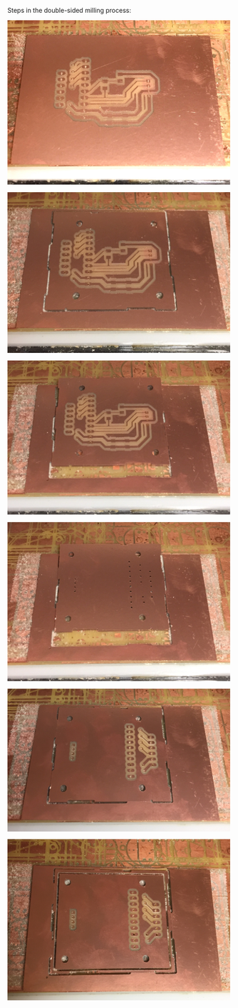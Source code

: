 Steps in the double-sided milling process:

<p align="left"><img src="images/IMG_1333.jpg" width="500"></p>
<p align="left"><img src="images/IMG_1334.jpg" width="500"></p>
<p align="left"><img src="images/IMG_1335.jpg" width="500"></p>
<p align="left"><img src="images/IMG_1336.jpg" width="500"></p>
<p align="left"><img src="images/IMG_1337.jpg" width="500"></p>
<p align="left"><img src="images/IMG_1338.jpg" width="500"></p>
